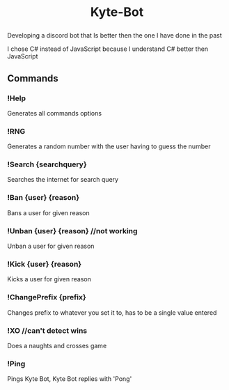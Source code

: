 # <p align = "center"> Kyte-Bot </p>

Developing a discord bot that Is better then the one I have done in the past

I chose C# instead of JavaScript because I understand C# better then JavaScript

## Commands

### !Help

Generates all commands options

### !RNG

Generates a random number with the user having to guess the number

### !Search {searchquery}

Searches the internet for search query

### !Ban {user} {reason}

Bans a user for given reason

### !Unban {user} {reason} //not working

Unban a user for given reason

### !Kick {user} {reason}

Kicks a user for given reason

### !ChangePrefix {prefix}

Changes prefix to whatever you set it to, has to be a single value entered

### !XO //can't detect wins

Does a naughts and crosses game

### !Ping

Pings Kyte Bot, Kyte Bot replies with 'Pong'
